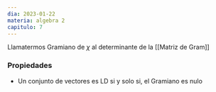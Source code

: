 ```yaml
---
dia: 2023-01-22
materia: algebra 2
capitulo: 7
---
```

Llamatermos Gramiano de $\chi$ al determinante de la [[Matriz de Gram]]


### Propiedades
 * Un conjunto de vectores es LD si y solo si, el Gramiano es nulo